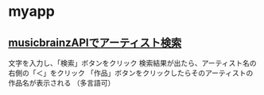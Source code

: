 # myapp

## [musicbrainzAPIでアーティスト検索](https://s20021.github.io/myapp)

文字を入力し、「検索」ボタンをクリック
検索結果が出たら、アーティスト名の右側の「＜」をクリック
「作品」ボタンをクリックしたらそのアーティストの作品名が表示される
（多言語可）
